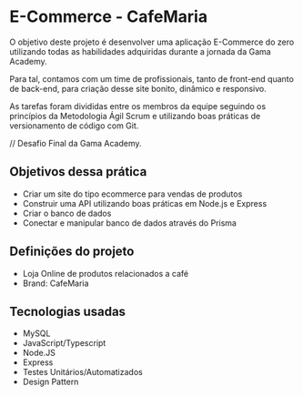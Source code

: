 # E-Commerce - CafeMaria

O objetivo deste projeto é desenvolver uma aplicação E-Commerce do zero utilizando todas as habilidades adquiridas durante a jornada da Gama Academy.

Para tal, contamos com um time de profissionais, tanto de front-end quanto de back-end, para criação desse site bonito, dinâmico e responsivo.

As tarefas foram divididas entre os membros da equipe seguindo os princípios da Metodologia Ágil Scrum e utilizando boas práticas de versionamento de código com Git.

// Desafio Final da Gama Academy.

## Objetivos dessa prática
- Criar um site do tipo ecommerce para vendas de produtos 
- Construir uma API utilizando boas práticas em Node.js e Express
- Criar o banco de dados
- Conectar e manipular banco de dados através do Prisma

## Definições do projeto
- Loja Online de produtos relacionados a café
- Brand: CafeMaria

## Tecnologias usadas
- MySQL
- JavaScript/Typescript
- Node.JS
- Express
- Testes Unitários/Automatizados
- Design Pattern 
